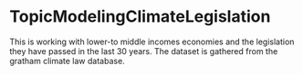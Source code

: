 # TopicModelingClimateLegislation
This is working with lower-to middle incomes economies and the legislation they have passed in the last 30 years. The dataset is gathered from the gratham climate law database. 
